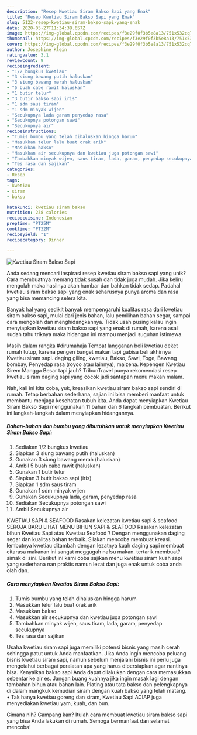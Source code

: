 ```yaml
---
description: "Resep Kwetiau Siram Bakso Sapi yang Enak"
title: "Resep Kwetiau Siram Bakso Sapi yang Enak"
slug: 5122-resep-kwetiau-siram-bakso-sapi-yang-enak
date: 2020-05-27T11:34:38.657Z
image: https://img-global.cpcdn.com/recipes/f3e29f0f3b5e8a13/751x532cq70/kwetiau-siram-bakso-sapi-foto-resep-utama.jpg
thumbnail: https://img-global.cpcdn.com/recipes/f3e29f0f3b5e8a13/751x532cq70/kwetiau-siram-bakso-sapi-foto-resep-utama.jpg
cover: https://img-global.cpcdn.com/recipes/f3e29f0f3b5e8a13/751x532cq70/kwetiau-siram-bakso-sapi-foto-resep-utama.jpg
author: Josephine Klein
ratingvalue: 3.1
reviewcount: 9
recipeingredient:
- "1/2 bungkus kwetiau"
- "3 siung bawang putih haluskan"
- "3 siung bawang merah haluskan"
- "5 buah cabe rawit haluskan"
- "1 butir telur"
- "3 butir bakso sapi iris"
- "1 sdm saus tiram"
- "1 sdm minyak wijen"
- "Secukupnya lada garam penyedap rasa"
- "Secukupnya potongan sawi"
- "Secukupnya air"
recipeinstructions:
- "Tumis bumbu yang telah dihaluskan hingga harum"
- "Masukkan telur lalu buat orak arik"
- "Masukkan bakso"
- "Masukkan air secukupnya dan kwetiau juga potongan sawi"
- "Tambahkan minyak wijen, saus tiram, lada, garam, penyedap secukupnya"
- "Tes rasa dan sajikan"
categories:
- Resep
tags:
- kwetiau
- siram
- bakso

katakunci: kwetiau siram bakso 
nutrition: 238 calories
recipecuisine: Indonesian
preptime: "PT25M"
cooktime: "PT32M"
recipeyield: "1"
recipecategory: Dinner

---
```



![Kwetiau Siram Bakso Sapi](https://img-global.cpcdn.com/recipes/f3e29f0f3b5e8a13/751x532cq70/kwetiau-siram-bakso-sapi-foto-resep-utama.jpg)

Anda sedang mencari inspirasi resep kwetiau siram bakso sapi yang unik? Cara membuatnya memang tidak susah dan tidak juga mudah. Jika keliru mengolah maka hasilnya akan hambar dan bahkan tidak sedap. Padahal kwetiau siram bakso sapi yang enak seharusnya punya aroma dan rasa yang bisa memancing selera kita.

Banyak hal yang sedikit banyak mempengaruhi kualitas rasa dari kwetiau siram bakso sapi, mulai dari jenis bahan, lalu pemilihan bahan segar, sampai cara mengolah dan menghidangkannya. Tidak usah pusing kalau ingin menyiapkan kwetiau siram bakso sapi yang enak di rumah, karena asal sudah tahu triknya maka hidangan ini mampu menjadi suguhan istimewa.

Masih dalam rangka #dirumahaja Tempat langganan beli kwetiau deket rumah tutup, karena pengen banget makan tapi gabisa beli akhirnya Kwetiau siram sapi. daging giling, kwetiau, Bakso, Sawi, Toge, Bawang bombay, Penyedap rasa (royco atau lainnya), maizena. Kepengen Kwetiau Sirem Mangga Besar tapi jauh? TribunTravel punya rekomendasi resep kwetiau siram daging sapi yang cocok jadi santapan menu makan malam.


Nah, kali ini kita coba, yuk, kreasikan kwetiau siram bakso sapi sendiri di rumah. Tetap berbahan sederhana, sajian ini bisa memberi manfaat untuk membantu menjaga kesehatan tubuh kita. Anda dapat menyiapkan Kwetiau Siram Bakso Sapi menggunakan 11 bahan dan 6 langkah pembuatan. Berikut ini langkah-langkah dalam menyiapkan hidangannya.

<!--inarticleads1-->

##### Bahan-bahan dan bumbu yang dibutuhkan untuk menyiapkan Kwetiau Siram Bakso Sapi:

1. Sediakan 1/2 bungkus kwetiau
1. Siapkan 3 siung bawang putih (haluskan)
1. Gunakan 3 siung bawang merah (haluskan)
1. Ambil 5 buah cabe rawit (haluskan)
1. Gunakan 1 butir telur
1. Siapkan 3 butir bakso sapi (iris)
1. Siapkan 1 sdm saus tiram
1. Gunakan 1 sdm minyak wijen
1. Gunakan Secukupnya lada, garam, penyedap rasa
1. Sediakan Secukupnya potongan sawi
1. Ambil Secukupnya air


KWETIAU SAPI &amp; SEAFOOD Rasakan kelezatan kwetiau sapi &amp; seafood SEROJA BARU LIHAT MENU BIHUN SAPI &amp; SEAFOOD Rasakan kelezatan bihun Kwetiau Sapi atau Kwetiau Seafood ? Dengan menggunakan daging segar dan kualitas bahan terbaik. Silakan mencoba membuat kreasi. lembutnya kwetiau ditambah dengan lezatnya kuah daging sapi membuat citarasa makanan ini sangat meggugah nafsu makan. tertarik membuat? simak di sini. Berikut ini kami coba sajikan menu kwetiau siram kuah sapi yang sederhana nan praktis namun lezat dan juga enak untuk coba anda olah dan. 

<!--inarticleads2-->

##### Cara menyiapkan Kwetiau Siram Bakso Sapi:

1. Tumis bumbu yang telah dihaluskan hingga harum
1. Masukkan telur lalu buat orak arik
1. Masukkan bakso
1. Masukkan air secukupnya dan kwetiau juga potongan sawi
1. Tambahkan minyak wijen, saus tiram, lada, garam, penyedap secukupnya
1. Tes rasa dan sajikan


Usaha kwetiau siram sapi juga memiliki potensi bisnis yang masih cerah sehingga patut untuk Anda manfaatkan. Jika Anda ingin mencoba peluang bisnis kwetiau siram sapi, namun sebelum menjalani bisnis ini perlu juga mengetahui berbagai peralatan apa yang harus dipersiapkan agar nantinya bisa. Kenyalkan bakso sapi Anda dapat dilakukan dengan cara memasukkan sebentar ke air es. Jangan buang kuahnya jika ingin masak lagi dengan tambahan bihun atau bahan lain. Plating atau tata bakso dan pelengkapnya di dalam mangkuk kemudian siram dengan kuah bakso yang telah matang. • Tak hanya kwetiau goreng dan siram, Kwetiau Sapi ACIAP juga menyediakan kwetiau yam, kuah, dan bun. 

Gimana nih? Gampang kan? Itulah cara membuat kwetiau siram bakso sapi yang bisa Anda lakukan di rumah. Semoga bermanfaat dan selamat mencoba!

